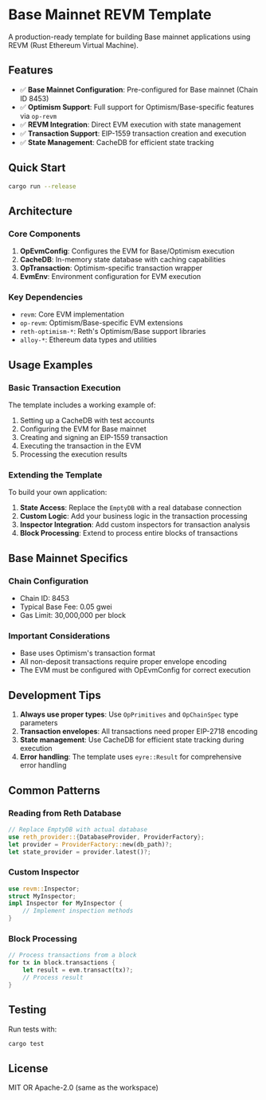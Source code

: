 # Base Mainnet REVM Template

A production-ready template for building Base mainnet applications using REVM (Rust Ethereum Virtual Machine).

## Features

- ✅ **Base Mainnet Configuration**: Pre-configured for Base mainnet (Chain ID 8453)
- ✅ **Optimism Support**: Full support for Optimism/Base-specific features via `op-revm`
- ✅ **REVM Integration**: Direct EVM execution with state management
- ✅ **Transaction Support**: EIP-1559 transaction creation and execution
- ✅ **State Management**: CacheDB for efficient state tracking

## Quick Start

```bash
cargo run --release
```

## Architecture

### Core Components

1. **OpEvmConfig**: Configures the EVM for Base/Optimism execution
2. **CacheDB**: In-memory state database with caching capabilities
3. **OpTransaction**: Optimism-specific transaction wrapper
4. **EvmEnv**: Environment configuration for EVM execution

### Key Dependencies

- `revm`: Core EVM implementation
- `op-revm`: Optimism/Base-specific EVM extensions
- `reth-optimism-*`: Reth's Optimism/Base support libraries
- `alloy-*`: Ethereum data types and utilities

## Usage Examples

### Basic Transaction Execution

The template includes a working example of:
1. Setting up a CacheDB with test accounts
2. Configuring the EVM for Base mainnet
3. Creating and signing an EIP-1559 transaction
4. Executing the transaction in the EVM
5. Processing the execution results

### Extending the Template

To build your own application:

1. **State Access**: Replace the `EmptyDB` with a real database connection
2. **Custom Logic**: Add your business logic in the transaction processing
3. **Inspector Integration**: Add custom inspectors for transaction analysis
4. **Block Processing**: Extend to process entire blocks of transactions

## Base Mainnet Specifics

### Chain Configuration
- Chain ID: 8453
- Typical Base Fee: 0.05 gwei
- Gas Limit: 30,000,000 per block

### Important Considerations
- Base uses Optimism's transaction format
- All non-deposit transactions require proper envelope encoding
- The EVM must be configured with OpEvmConfig for correct execution

## Development Tips

1. **Always use proper types**: Use `OpPrimitives` and `OpChainSpec` type parameters
2. **Transaction envelopes**: All transactions need proper EIP-2718 encoding
3. **State management**: Use CacheDB for efficient state tracking during execution
4. **Error handling**: The template uses `eyre::Result` for comprehensive error handling

## Common Patterns

### Reading from Reth Database
```rust
// Replace EmptyDB with actual database
use reth_provider::{DatabaseProvider, ProviderFactory};
let provider = ProviderFactory::new(db_path)?;
let state_provider = provider.latest()?;
```

### Custom Inspector
```rust
use revm::Inspector;
struct MyInspector;
impl Inspector for MyInspector {
    // Implement inspection methods
}
```

### Block Processing
```rust
// Process transactions from a block
for tx in block.transactions {
    let result = evm.transact(tx)?;
    // Process result
}
```

## Testing

Run tests with:
```bash
cargo test
```

## License

MIT OR Apache-2.0 (same as the workspace)
